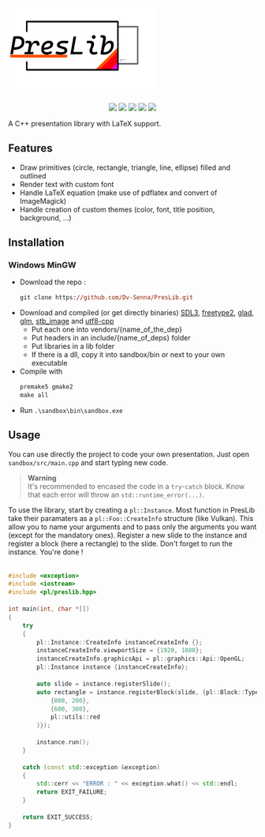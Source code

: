 # <img src="./logo.png" width="300px" alt="PresLib" />

<p align="center">
	<img src="https://img.shields.io/badge/version-0.5.0-informational" />
	<img src="https://img.shields.io/badge/Windows-success-success" />
	<img src="https://img.shields.io/badge/Linux-not tested-important" />
	<img src="https://img.shields.io/badge/MacOS-not tested-important" />
	<img src="https://img.shields.io/badge/automated-working on-ff0000" />
</p>

A C++ presentation library with LaTeX support.

## Features
 - Draw primitives (circle, rectangle, triangle, line, ellipse) filled and outlined
 - Render text with custom font
 - Handle LaTeX equation (make use of pdflatex and convert of ImageMagick)
 - Handle creation of custom themes (color, font, title position, background, ...)


## Installation

### Windows MinGW
 - Download the repo : 
 	```ps
	git clone https://github.com/Dv-Senna/PresLib.git
	```
 - Download and compiled (or get directly binaries) [SDL3](https://github.com/libsdl-org/SDL), [freetype2](http://freetype.org/), [glad](https://glad.dav1d.de/), [glm](https://github.com/g-truc/glm), [stb_image](https://github.com/nothings/stb) and [utf8-cpp](https://github.com/nemtrif/utfcpp)
	- Put each one into vendors/{name_of_the_dep}
	- Put headers in an include/{name_of_deps} folder
	- Put libraries in a lib folder
	- If there is a dll, copy it into sandbox/bin or next to your own executable
 - Compile with
	```ps
	premake5 gmake2
	make all
	```
 - Run `.\sandbox\bin\sandbox.exe`


## Usage

You can use directly the project to code your own presentation. Just open `sandbox/src/main.cpp` and start typing new code.

> **Warning**  
It's recommended to encased the code in a `try`-`catch` block. Know that each error will throw an `std::runtime_error(...)`. 

To use the library, start by creating a `pl::Instance`. Most function in PresLib take their paramaters as a `pl::Foo::CreateInfo` structure (like Vulkan). This allow you to name your arguments and to pass only the arguments you want (except for the mandatory ones). Register a new slide to the instance and register a block (here a rectangle) to the slide. Don't forget to run the instance. You're done !

```cpp

#include <exception>
#include <iostream>
#include <pl/preslib.hpp>

int main(int, char *[])
{
	try
	{
		pl::Instance::CreateInfo instanceCreateInfo {};
		instanceCreateInfo.viewportSize = {1920, 1080};
		instanceCreateInfo.graphicsApi = pl::graphics::Api::OpenGL;
		pl::Instance instance {instanceCreateInfo};

		auto slide = instance.registerSlide();
		auto rectangle = instance.registerBlock(slide, {pl::Block::Type::rectangle, pl::blocks::Rectangle::CreateInfo(
			{800, 200},
			{600, 300},
			pl::utils::red
		)});

		instance.run();
	}

	catch (const std::exception &exception)
	{
		std::cerr << "ERROR : " << exception.what() << std::endl;
		return EXIT_FAILURE;
	}

	return EXIT_SUCCESS;
}

```